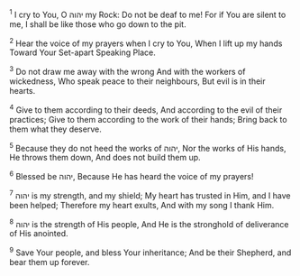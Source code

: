 <sup>1</sup> I cry to You, O יהוה my Rock: Do not be deaf to me! For if You are silent to me, I shall be like those who go down to the pit.

<sup>2</sup> Hear the voice of my prayers when I cry to You, When I lift up my hands Toward Your Set-apart Speaking Place.

<sup>3</sup> Do not draw me away with the wrong And with the workers of wickedness, Who speak peace to their neighbours, But evil is in their hearts.

<sup>4</sup> Give to them according to their deeds, And according to the evil of their practices; Give to them according to the work of their hands; Bring back to them what they deserve.

<sup>5</sup> Because they do not heed the works of יהוה, Nor the works of His hands, He throws them down, And does not build them up.

<sup>6</sup> Blessed be יהוה, Because He has heard the voice of my prayers!

<sup>7</sup> יהוה is my strength, and my shield; My heart has trusted in Him, and I have been helped; Therefore my heart exults, And with my song I thank Him.

<sup>8</sup> יהוה is the strength of His people, And He is the stronghold of deliverance of His anointed.

<sup>9</sup> Save Your people, and bless Your inheritance; And be their Shepherd, and bear them up forever.

